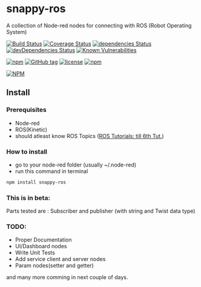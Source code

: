 # snappy-ros
A collection of Node-red nodes for connecting with ROS (Robot Operating System)



[![Build Status](https://travis-ci.org/SnappyRobotics/snappy-ros.svg?branch=master)](https://travis-ci.org/SnappyRobotics/snappy-ros)
[![Coverage Status](https://coveralls.io/repos/github/SnappyRobotics/snappy-ros/badge.svg?branch=master)](https://coveralls.io/github/SnappyRobotics/snappy-ros?branch=master)
[![dependencies Status](https://david-dm.org/SnappyRobotics/snappy-ros/status.svg)](https://david-dm.org/SnappyRobotics/snappy-ros)
[![devDependencies Status](https://david-dm.org/SnappyRobotics/snappy-ros/dev-status.svg)](https://david-dm.org/SnappyRobotics/snappy-ros?type=dev)
[![Known Vulnerabilities](https://snyk.io/test/github/snappyrobotics/snappy-ros/badge.svg)](https://snyk.io/test/github/snappyrobotics/snappy-ros)


[![npm](https://img.shields.io/npm/dt/snappy-ros.svg)](https://snappyrobotics.github.io/)
[![GitHub tag](https://img.shields.io/github/tag/SnappyRobotics/snappy-ros.svg)](https://github.com/SnappyRobotics/snappy-ros)
[![license](https://img.shields.io/github/license/SnappyRobotics/snappy-ros.svg)]()
[![npm](https://img.shields.io/npm/v/npm.svg)]()



[![NPM](https://nodei.co/npm/snappy-ros.png?downloads=true&stars=true)](https://nodei.co/npm/snappy-ros/)

## Install
### Prerequisites
- Node-red
- ROS(Kinetic)
- should atleast know ROS Topics ([ROS Tutorials: till 6th Tut.](http://wiki.ros.org/ROS/Tutorials))


### How to install
- go to your node-red folder (usually ~/.node-red)
- run this command in terminal


```bash
npm install snappy-ros
```

### This is in beta:
Parts tested are :
Subscriber and publisher (with string and Twist data type)

### TODO:
- Proper Documentation
- UI/Dashboard nodes
- Write Unit Tests
- Add service client and server nodes
- Param nodes(setter and getter)

and many more comming in next couple of days.
